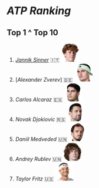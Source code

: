 # *ATP Ranking*
## Top 1 ^ Top 10

1.  [*Jannik Sinner*](https://github.com/peache2/FirstContact/blob/main/sinner.md) 🇮🇹    <img src="sinner.png" alt="" width="50" height="50" />  
2.  [*Alexander Zverev*] 🇩🇪   <img src="zverev.png" alt="" width="50" height="50" /> 
3.  *Carlos Alcaraz* 🇪🇸    <img src="alcaraz.png" alt="" width="50" height="50" />
4.  *Novak Djokiovic* 🇷🇸      <img src="djokovic.png" alt="" width="50" height="50" />
5.  *Daniil Medveded* 🇺🇳      <img src="medvedev.png" alt="" width="50" height="50" />
6.  *Andrey Rublev* 🇺🇳     <img src="rublev.png" alt="" width="50" height="50" />
7.  *Taylor Fritz* 🇺🇸       <img src="fritz.png" alt="" width="50" height="50" />
